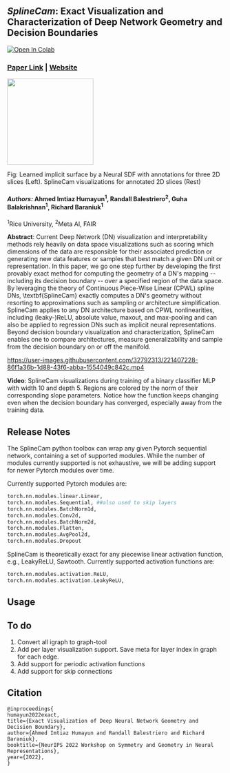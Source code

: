 ## *SplineCam*: Exact Visualization and Characterization of Deep Network Geometry and Decision Boundaries
[![Open In Colab](https://colab.research.google.com/assets/colab-badge.svg)](https://bit.ly/splinecam-demo)

### [Paper Link](https://arxiv.org/abs/2302.12828) | [Website](https://bit.ly/splinecam)
<img src="https://user-images.githubusercontent.com/32792313/221405026-ba0e1d12-5a25-4937-9cdc-b97a84dd1d8f.jpg" height="200">

Fig: Learned implicit surface by a Neural SDF with annotations for three 2D slices (Left). SplineCam visualizations for annotated 2D slices (Rest)

#### *Authors:* Ahmed Imtiaz Humayun<sup>1</sup>, Randall Balestriero<sup>2</sup>, Guha Balakrishnan<sup>1</sup>, Richard Baraniuk<sup>1</sup>
<sup>1</sup>Rice University, <sup>2</sup>Meta AI, FAIR

**Abstract**: Current Deep Network (DN) visualization and interpretability methods rely heavily on data space visualizations such as scoring which dimensions of the data are responsible for their associated prediction or generating new data features or samples that best match a given DN unit or representation. In this paper, we go one step further by developing the first provably exact method for computing the geometry of a DN's mapping -- including its decision boundary -- over a specified region of the data space. By leveraging the theory of Continuous Piece-Wise Linear (CPWL) spline DNs, \textbf{SplineCam} exactly computes a DN's geometry without resorting to approximations such as sampling or architecture simplification. SplineCam applies to any DN architecture based on CPWL nonlinearities, including (leaky-)ReLU, absolute value, maxout, and max-pooling and can also be applied to regression DNs such as implicit neural representations. Beyond decision boundary visualization and characterization, SplineCam enables one to compare architectures, measure generalizability and sample from the decision boundary on or off the manifold.

https://user-images.githubusercontent.com/32792313/221407228-86f1a36b-1d88-43f6-abba-1554049c842c.mp4

**Video**: SplineCam visualizations during training of a binary classifier MLP with width 10 and depth 5. Regions are colored by the norm of their corresponding slope parameters. Notice how the function keeps changing even when the decision boundary has converged, especially away from the training data. 

## Release Notes

The SplineCam python toolbox can wrap any given Pytorch sequential network, containing a set of supported modules. While the number of modules currently supported is not exhaustive, we will be adding support for newer Pytorch modules over time.

Currently supported Pytorch modules are:

```python
torch.nn.modules.linear.Linear,
torch.nn.modules.Sequential, ##also used to skip layers
torch.nn.modules.BatchNorm1d,
torch.nn.modules.Conv2d,
torch.nn.modules.BatchNorm2d,
torch.nn.modules.Flatten,
torch.nn.modules.AvgPool2d,
torch.nn.modules.Dropout
```

SplineCam is theoretically exact for any piecewise linear activation function, e.g., LeakyReLU, Sawtooth. Currently supported activation functions are:

```python
torch.nn.modules.activation.ReLU,
torch.nn.modules.activation.LeakyReLU,
```

## Usage


## To do

1. Convert all igraph to graph-tool
2. Add per layer visualization support. Save meta for layer index in graph for each edge.
3. Add support for periodic activation functions
4. Add support for skip connections

## Citation
```
@inproceedings{
humayun2022exact,
title={Exact Visualization of Deep Neural Network Geometry and Decision Boundary},
author={Ahmed Imtiaz Humayun and Randall Balestriero and Richard Baraniuk},
booktitle={NeurIPS 2022 Workshop on Symmetry and Geometry in Neural Representations},
year={2022},
}
```
